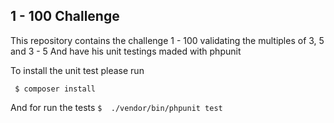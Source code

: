 ## 1 - 100 Challenge

This repository contains the challenge 1 - 100 validating the multiples of 3, 5 and 3 - 5
And have his unit testings maded with phpunit

To install the unit test please run

``` $ composer install```

And for run the tests
```$  ./vendor/bin/phpunit test ```